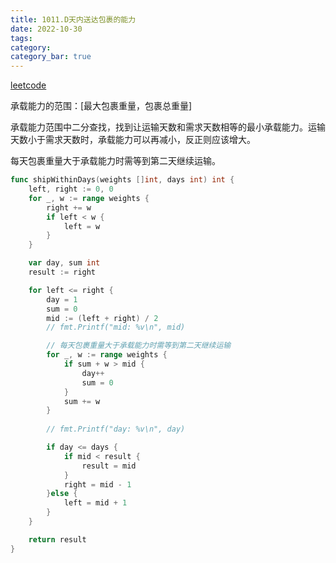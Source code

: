 ```yaml
---
title: 1011.D天内送达包裹的能力
date: 2022-10-30
tags:
category: 
category_bar: true
---
```


[leetcode](https://leetcode.cn/problems/capacity-to-ship-packages-within-d-days/)

承载能力的范围：[最大包裹重量，包裹总重量]

承载能力范围中二分查找，找到让运输天数和需求天数相等的最小承载能力。运输天数小于需求天数时，承载能力可以再减小，反正则应该增大。

每天包裹重量大于承载能力时需等到第二天继续运输。
<!-- more -->
```Go
func shipWithinDays(weights []int, days int) int {
    left, right := 0, 0
    for _, w := range weights {
        right += w
        if left < w {
            left = w
        }
    }

    var day, sum int
    result := right

    for left <= right {
        day = 1
        sum = 0
        mid := (left + right) / 2
        // fmt.Printf("mid: %v\n", mid)

		// 每天包裹重量大于承载能力时需等到第二天继续运输
        for _, w := range weights {
            if sum + w > mid {
                day++
                sum = 0
            } 
            sum += w
        }
        
        // fmt.Printf("day: %v\n", day)

        if day <= days {
            if mid < result {
                result = mid
            }
            right = mid - 1
        }else {
            left = mid + 1
        }
    }

    return result
}
```
